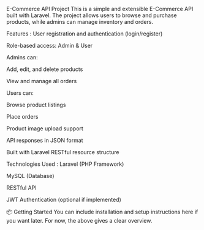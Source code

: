 E-Commerce API Project
This is a simple and extensible E-Commerce API built with Laravel. The project allows users to browse and purchase products, while admins can manage inventory and orders.

 Features :
User registration and authentication (login/register)

Role-based access: Admin & User

Admins can:

Add, edit, and delete products

View and manage all orders

Users can:

Browse product listings

Place orders

Product image upload support

API responses in JSON format

Built with Laravel RESTful resource structure

 Technologies Used :
Laravel (PHP Framework)

MySQL (Database)

RESTful API

JWT Authentication (optional if implemented)

📦 Getting Started
You can include installation and setup instructions here if you want later. For now, the above gives a clear overview.

